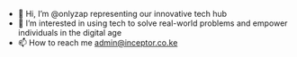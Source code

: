 - 👋 Hi, I’m @onlyzap representing our innovative tech hub
- 👀 I’m interested in using tech to solve real-world problems and empower individuals in the digital age
- 📫 How to reach me admin@inceptor.co.ke


<!---
onlyzap/onlyzap is a ✨ special ✨ repository because its `README.md` (this file) appears on your GitHub profile.
You can click the Preview link to take a look at your changes.
--->
